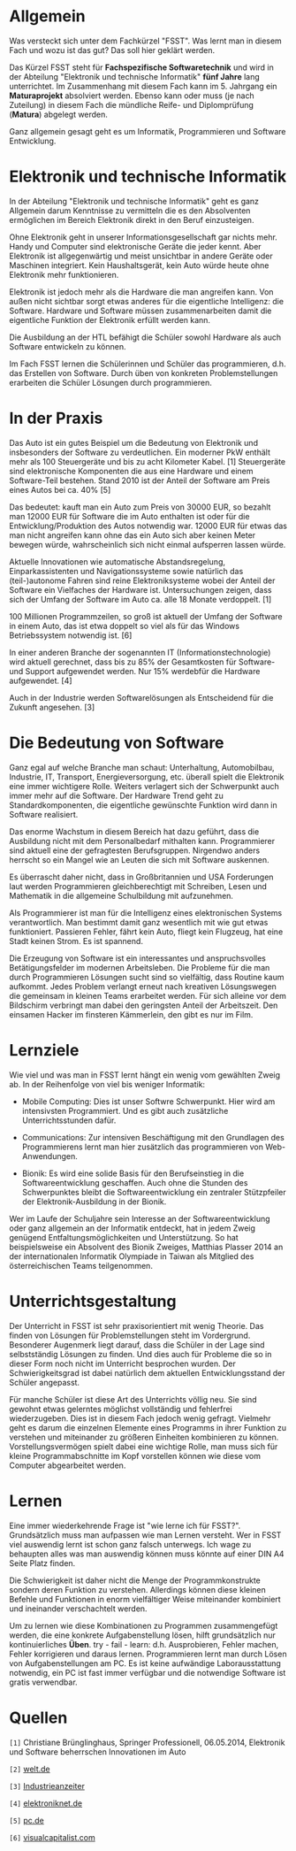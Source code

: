 # Allgemein

Was versteckt sich unter dem Fachkürzel "FSST". Was lernt man in diesem Fach und wozu ist das gut? Das soll hier geklärt werden.

Das Kürzel FSST steht für **Fachspezifische Softwaretechnik** und wird in der  Abteilung "Elektronik und technische Informatik" **fünf Jahre** lang unterrichtet. Im Zusammenhang mit diesem Fach kann im 5. Jahrgang ein **Maturaprojekt** absolviert werden. Ebenso kann oder muss (je nach Zuteilung) in diesem Fach die mündliche Reife- und Diplomprüfung (**Matura**) abgelegt werden.

<div class="fact">
Ganz allgemein gesagt geht es um Informatik, Programmieren und Software Entwicklung.
</div>

# Elektronik und technische Informatik 

In der  Abteilung "Elektronik und technische Informatik" geht es ganz Allgemein darum Kenntnisse zu vermitteln die es den Absolventen ermöglichen im Bereich Elektronik direkt in den Beruf einzusteigen. 

Ohne Elektronik geht in unserer Informationsgesellschaft gar nichts mehr. Handy und Computer sind elektronische Geräte die jeder kennt. Aber Elektronik ist allgegenwärtig und meist unsichtbar in andere Geräte oder Maschinen integriert. Kein Haushaltsgerät, kein Auto würde heute ohne Elektronik mehr funktionieren.

Elektronik ist jedoch mehr als die Hardware die man angreifen kann. Von außen nicht sichtbar sorgt etwas anderes für die eigentliche Intelligenz: die Software. Hardware und Software müssen zusammenarbeiten damit die eigentliche Funktion der Elektronik erfüllt werden kann. 

<div class="fact">
Die Ausbildung an der HTL befähigt die Schüler sowohl Hardware als auch Software entwickeln zu können.
</div>

Im Fach FSST lernen die Schülerinnen und Schüler das programmieren, d.h. das Erstellen von Software. Durch üben von konkreten Problemstellungen erarbeiten die Schüler Lösungen durch programmieren.

# In der Praxis

Das Auto ist ein gutes Beispiel um die Bedeutung von Elektronik und insbesonders der Software zu verdeutlichen. 
Ein moderner PkW enthält mehr als 100 Steuergeräte und bis zu acht Kilometer Kabel. [1]
Steuergeräte sind elektronische Komponenten die aus eine Hardware und einem Software-Teil bestehen.
Stand 2010 ist der Anteil der Software am Preis eines Autos bei ca. 40%
[5]

Das bedeutet: kauft man ein Auto zum Preis von 30000 EUR, so bezahlt man 12000 EUR für Software die im Auto enthalten ist oder für die Entwicklung/Produktion des Autos notwendig war. 12000 EUR für etwas das man nicht angreifen kann ohne das ein Auto sich aber keinen Meter bewegen würde, wahrscheinlich sich nicht einmal aufsperren lassen würde.

Aktuelle Innovationen wie automatische Abstandsregelung, Einparkassistenten und Navigationssysteme sowie natürlich das (teil-)autonome Fahren sind reine Elektroniksysteme wobei der Anteil der Software ein Vielfaches der Hardware ist. 
Untersuchungen zeigen, dass sich der Umfang der Software im Auto ca. alle 18 Monate verdoppelt. 
[1]

100 Millionen Programmzeilen, so groß ist aktuell der Umfang der Software in einem Auto, das ist etwa doppelt so viel als für das Windows Betriebssystem notwendig ist. [6]

In einer anderen Branche der sogenannten IT (Informationstechnologie) wird aktuell gerechnet, dass bis zu 85% der Gesamtkosten für Software- und Support aufgewendet werden. Nur 15% werdebfür die Hardware aufgewendet.
[4]

Auch in der Industrie werden Softwarelösungen als Entscheidend für die Zukunft angesehen.
[3]

# Die Bedeutung von Software

Ganz egal auf welche Branche man schaut: Unterhaltung, Automobilbau, Industrie, IT, Transport, Energieversorgung, etc. überall spielt die Elektronik eine immer wichtigere Rolle. Weiters verlagert sich der Schwerpunkt auch immer mehr auf die Software. Der Hardware Trend geht zu Standardkomponenten, die eigentliche gewünschte Funktion wird dann in Software realisiert. 

Das enorme Wachstum in diesem Bereich hat dazu geführt, dass die Ausbildung nicht mit dem Personalbedarf mithalten kann. 
Programmierer sind aktuell eine der gefragtesten Berufsgruppen. Nirgendwo anders herrscht so ein Mangel wie an Leuten die sich mit Software auskennen.

Es überrascht daher nicht, dass in Großbritannien und USA Forderungen laut werden  Programmieren gleichberechtigt mit Schreiben, Lesen und Mathematik in die allgemeine Schulbildung mit aufzunehmen.

Als Programmierer ist man für die Intelligenz eines elektronischen Systems verantwortlich. Man bestimmt damit ganz wesentlich mit wie gut etwas funktioniert. Passieren Fehler, fährt kein Auto, fliegt kein Flugzeug, hat eine Stadt keinen Strom. Es ist spannend.

Die Erzeugung von Software ist ein interessantes und anspruchsvolles Betätigungsfelder im modernen Arbeitsleben. Die Probleme für die man durch Programmieren Lösungen sucht sind so vielfältig, dass Routine kaum aufkommt. Jedes Problem verlangt erneut nach kreativen Lösungswegen die gemeinsam in kleinen Teams erarbeitet werden. Für sich alleine vor dem Bildschirm verbringt man dabei den geringsten Anteil der Arbeitszeit. 
Den einsamen Hacker im finsteren Kämmerlein, den gibt es nur im Film.


# Lernziele

Wie viel und was man in FSST lernt hängt ein wenig vom gewählten Zweig ab.
In der Reihenfolge von viel bis weniger Informatik:

- Mobile Computing:
Dies ist unser Softwre Schwerpunkt. Hier wird am intensivsten Programmiert. Und es gibt auch zusätzliche Unterrichtsstunden dafür.

- Communications:
Zur intensiven Beschäftigung mit den Grundlagen des Programmierens lernt man hier zusätzlich das programmieren von Web-Anwendungen.

- Bionik:
Es wird eine solide Basis für den Berufseinstieg in die Softwareentwicklung geschaffen. Auch ohne die Stunden des Schwerpunktes bleibt die Softwareentwicklung ein zentraler Stützpfeiler der Elektronik-Ausbildung in der Bionik. 

Wer im Laufe der Schuljahre sein Interesse an der Softwareentwicklung oder ganz allgemein an der Informatik entdeckt, hat in jedem Zweig genügend Entfaltungsmöglichkeiten und Unterstützung. So hat beispielsweise ein Absolvent des Bionik Zweiges, Matthias Plasser 2014 an der internationalen Informatik Olympiade in Taiwan als Mitglied des österreichischen Teams teilgenommen.


# Unterrichtsgestaltung

Der Unterricht in FSST ist sehr praxisorientiert mit wenig Theorie. Das finden von Lösungen für Problemstellungen steht im Vordergrund. Besonderer Augenmerk liegt darauf, dass die Schüler in der Lage sind selbstständig Lösungen zu finden. Und dies auch für Probleme die so in dieser Form noch nicht im Unterricht besprochen wurden. Der Schwierigkeitsgrad ist dabei natürlich dem aktuellen Entwicklungsstand der Schüler angepasst.

Für manche Schüler ist diese Art des Unterrichts völlig neu. Sie sind gewohnt etwas gelerntes möglichst vollständig und fehlerfrei wiederzugeben. Dies ist in diesem Fach jedoch wenig gefragt. Vielmehr geht es darum die einzelnen Elemente eines Programms in ihrer Funktion zu verstehen und miteinander zu größeren Einheiten kombinieren zu können. Vorstellungsvermögen spielt dabei eine wichtige Rolle, man muss sich für kleine Programmabschnitte im Kopf vorstellen können wie diese vom Computer abgearbeitet werden.


# Lernen

Eine immer wiederkehrende Frage ist "wie lerne ich für FSST?". Grundsätzlich muss man aufpassen wie man Lernen versteht. Wer in FSST viel auswendig lernt ist schon ganz falsch unterwegs. Ich wage zu behaupten alles was man auswendig können muss könnte auf einer DIN A4 Seite Platz finden. 

Die Schwierigkeit ist daher nicht die Menge der Programmkonstrukte sondern deren Funktion zu verstehen. Allerdings können diese kleinen Befehle und Funktionen in enorm vielfältiger Weise miteinander kombiniert und ineinander verschachtelt werden.

Um zu lernen wie diese Kombinationen zu Programmen zusammengefügt werden, die eine konkrete Aufgabenstellung lösen, hilft grundsätzlich nur kontinuierliches **Üben**.
try - fail - learn: d.h. Ausprobieren, Fehler machen, Fehler korrigieren und daraus lernen.
Programmieren lernt man durch Lösen von Aufgabenstellungen am PC.
Es ist keine aufwändige Laborausstattung notwendig, ein PC ist fast immer verfügbar und die notwendige Software ist gratis verwendbar.


# Quellen

`[1]` Christiane Brünglinghaus, Springer Professionell, 06.05.2014, Elektronik und Software beherrschen Innovationen im Auto

`[2]`
[welt.de](https://www.welt.de/motor/news/article120418644/Elektronik-Anteil-im-Auto.html)

`[3]` [Industrieanzeiter](http://industrieanzeiger.industrie.de/technik/fertigung/elektronik-und-software-aus-dem-baukasten/)

`[4]` [elektroniknet.de](http://www.elektroniknet.de/embedded/software-macht-den-unterschied-128347.html)

`[5]` [pc.de](http://pc.de/dies-und-das/preises-autos-elektronik-900)

`[6]` [visualcapitalist.com](http://www.visualcapitalist.com/millions-lines-of-code/)
